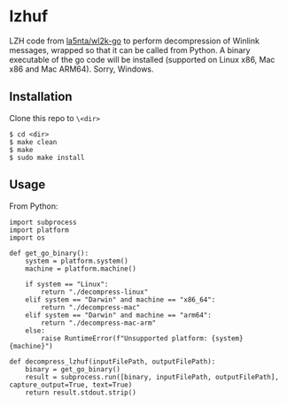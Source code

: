# lzhuf

LZH code from [la5nta/wl2k-go](https://github.com/la5nta/wl2k-go) to perform decompression of Winlink messages, wrapped so that it can be called from Python.  A binary executable of the go code will be installed (supported on Linux x86, Mac x86 and Mac ARM64).  Sorry, Windows.

## Installation

Clone this repo to `\<dir>`

```
$ cd <dir>
$ make clean
$ make
$ sudo make install
```

## Usage

From Python:

```
import subprocess
import platform
import os

def get_go_binary():
    system = platform.system()
	machine = platform.machine()

	if system == "Linux":
	    return "./decompress-linux"
	elif system == "Darwin" and machine == "x86_64":
		return "./decompress-mac"
	elif system == "Darwin" and machine == "arm64":
		return "./decompress-mac-arm"
	else:
		raise RuntimeError(f"Unsupported platform: {system} {machine}")

def decompress_lzhuf(inputFilePath, outputFilePath):
	binary = get_go_binary()
	result = subprocess.run([binary, inputFilePath, outputFilePath], capture_output=True, text=True)
	return result.stdout.strip()
```
